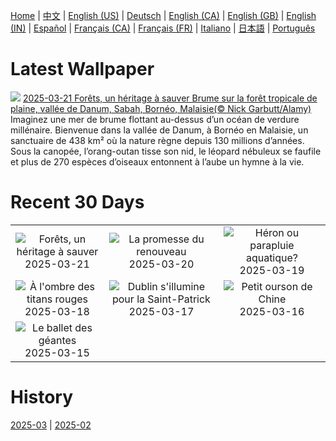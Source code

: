 [Home](../README.md) | [中文](zh-CN.md) | [English (US)](en-US.md) | [Deutsch](de-DE.md) | [English (CA)](en-CA.md) | [English (GB)](en-GB.md) | [English (IN)](en-IN.md) | [Español](es-ES.md) | [Français (CA)](fr-CA.md) | [Français (FR)](fr-FR.md) | [Italiano](it-IT.md) | [日本語](ja-JP.md) | [Português](pt-BR.md)

# Latest Wallpaper
![](https://www.bing.com/th?id=OHR.DanumValley_FR-CA6929731535_UHD.jpg)
[2025-03-21 Forêts, un héritage à sauver Brume sur la forêt tropicale de plaine, vallée de Danum, Sabah, Bornéo, Malaisie(© Nick Garbutt/Alamy)](https://www.bing.com/th?id=OHR.DanumValley_FR-CA6929731535_UHD.jpg)
Imaginez une mer de brume flottant au-dessus d’un océan de verdure millénaire. Bienvenue dans la vallée de Danum, à Bornéo en Malaisie, un sanctuaire de 438 km² où la nature règne depuis 130 millions d’années. Sous la canopée, l’orang-outan tisse son nid, le léopard nébuleux se faufile et plus de 270 espèces d’oiseaux entonnent à l’aube un hymne à la vie.

# Recent 30 Days
|  |  |  |
|:---:|:---:|:---:|
| ![](https://www.bing.com/th?id=OHR.DanumValley_FR-CA6929731535_400x240.jpg "Forêts, un héritage à sauver") 2025-03-21 | ![](https://www.bing.com/th?id=OHR.SpringDaffodils_FR-CA8935812256_400x240.jpg "La promesse du renouveau") 2025-03-20 | ![](https://www.bing.com/th?id=OHR.BlackHeron_FR-CA8776036113_400x240.jpg "Héron ou parapluie aquatique?") 2025-03-19 |
| ![](https://www.bing.com/th?id=OHR.SedonaSpring_FR-CA8595129301_400x240.jpg "À l'ombre des titans rouges") 2025-03-18 | ![](https://www.bing.com/th?id=OHR.BeckettBridge_FR-CA8387649691_400x240.jpg "Dublin s'illumine pour la Saint-Patrick") 2025-03-17 | ![](https://www.bing.com/th?id=OHR.PandaSnow_FR-CA8015152922_400x240.jpg "Petit ourson de Chine") 2025-03-16 |
| ![](https://www.bing.com/th?id=OHR.WhaleFestival_FR-CA7842917144_400x240.jpg "Le ballet des géantes") 2025-03-15 |  |  |

# History
[2025-03](../archives/wallpaper/fr-CA/w_2025_03.md) | [2025-02](../archives/wallpaper/fr-CA/w_2025_02.md)
